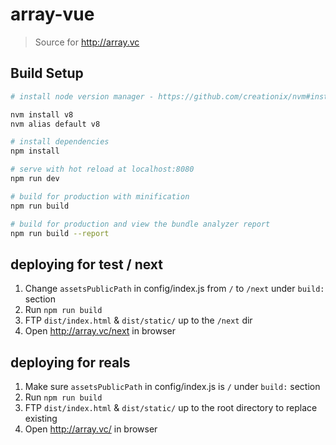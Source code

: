 # array-vue

> Source for http://array.vc

## Build Setup

``` bash
# install node version manager - https://github.com/creationix/nvm#installation

nvm install v8
nvm alias default v8

# install dependencies
npm install

# serve with hot reload at localhost:8080
npm run dev

# build for production with minification
npm run build

# build for production and view the bundle analyzer report
npm run build --report
```

## deploying for test / next
1. Change `assetsPublicPath` in config/index.js from `/` to `/next` under `build:` section
2. Run `npm run build`
3. FTP `dist/index.html` & `dist/static/` up to the `/next` dir
4. Open http://array.vc/next in browser

## deploying for reals
1. Make sure `assetsPublicPath` in config/index.js is `/` under `build:` section
2. Run `npm run build`
3. FTP `dist/index.html` & `dist/static/` up to the root directory to replace existing
4. Open http://array.vc/ in browser
